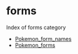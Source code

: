 # forms

Index of forms category

- [Pokemon_form_names](pokemon_form_names.md)
- [Pokemon_forms](pokemon_forms.md)
